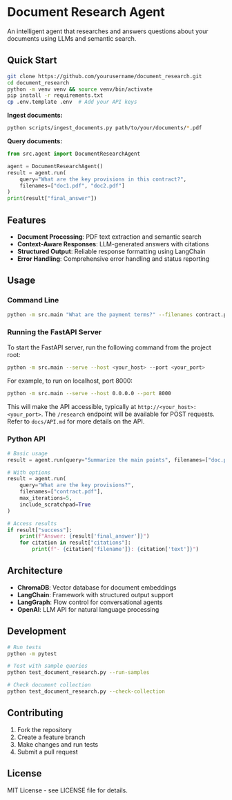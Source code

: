 # Document Research Agent

An intelligent agent that researches and answers questions about your documents using LLMs and semantic search.

## Quick Start

```bash
git clone https://github.com/yourusername/document_research.git
cd document_research
python -m venv venv && source venv/bin/activate
pip install -r requirements.txt
cp .env.template .env  # Add your API keys
```

**Ingest documents:**
```bash
python scripts/ingest_documents.py path/to/your/documents/*.pdf
```

**Query documents:**
```python
from src.agent import DocumentResearchAgent

agent = DocumentResearchAgent()
result = agent.run(
    query="What are the key provisions in this contract?",
    filenames=["doc1.pdf", "doc2.pdf"]
)
print(result["final_answer"])
```

## Features

- **Document Processing**: PDF text extraction and semantic search
- **Context-Aware Responses**: LLM-generated answers with citations
- **Structured Output**: Reliable response formatting using LangChain
- **Error Handling**: Comprehensive error handling and status reporting

## Usage

### Command Line
```bash
python -m src.main "What are the payment terms?" --filenames contract.pdf
```

### Running the FastAPI Server

To start the FastAPI server, run the following command from the project root:

```bash
python -m src.main --serve --host <your_host> --port <your_port>
```
For example, to run on localhost, port 8000:
```bash
python -m src.main --serve --host 0.0.0.0 --port 8000
```
This will make the API accessible, typically at `http://<your_host>:<your_port>`. The `/research` endpoint will be available for POST requests. Refer to `docs/API.md` for more details on the API.

### Python API
```python
# Basic usage
result = agent.run(query="Summarize the main points", filenames=["doc.pdf"])

# With options
result = agent.run(
    query="What are the key provisions?",
    filenames=["contract.pdf"],
    max_iterations=5,
    include_scratchpad=True
)

# Access results
if result["success"]:
    print(f"Answer: {result['final_answer']}")
    for citation in result["citations"]:
        print(f"- {citation['filename']}: {citation['text']}")
```

## Architecture

- **ChromaDB**: Vector database for document embeddings
- **LangChain**: Framework with structured output support
- **LangGraph**: Flow control for conversational agents
- **OpenAI**: LLM API for natural language processing

## Development

```bash
# Run tests
python -m pytest

# Test with sample queries
python test_document_research.py --run-samples

# Check document collection
python test_document_research.py --check-collection
```

## Contributing

1. Fork the repository
2. Create a feature branch
3. Make changes and run tests
4. Submit a pull request

## License

MIT License - see LICENSE file for details. 
